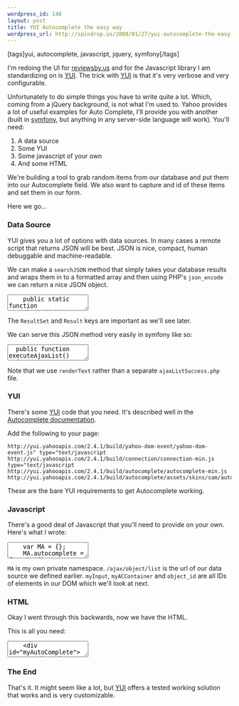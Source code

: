 ```yaml
--- 
wordpress_id: 140
layout: post
title: YUI Autocomplete the easy way
wordpress_url: http://spindrop.us/2008/01/27/yui-autocomplete-the-easy-way/
---
```

[tags]yui, autocomplete, javascript, jquery, symfony[/tags]

I'm redoing the UI for [reviewsby.us][rbu] and for the Javascript library I am standardizing on is [YUI][].  The trick with [YUI][] is that it's very verbose and very configurable.

Unfortunately to do simple things you have to write quite a lot.  Which, coming from a jQuery background, is not what I'm used to.  Yahoo provides a lot of useful examples for Auto Complete, I'll provide you with another (built in [symfony][], but anything in any server-side language will work).  You'll need:

1. A data source
2. Some YUI
3. Some javascript of your own
4. And some HTML


We're building a tool to grab random items from our database and put them into our Autocomplete field.  We also want to capture and id of these items and set them in our form.

Here we go...

[yui]: http://developer.yahoo.com/yui/
[rbu]: http://reviewsby.us/
[symfony]: http://symfony-project.com/
[ac]: http://developer.yahoo.com/yui/autocomplete/
<!--more-->

[yui]: http://developer.yahoo.com/yui/
[rbu]: http://reviewsby.us/
[symfony]: http://symfony-project.com/
[ac]: http://developer.yahoo.com/yui/autocomplete/

### Data Source

YUI gives you a lot of options with data sources.  In many cases a remote script that returns JSON will be best.  JSON is nice, compact, human debuggable and machine-readable.

We can make a `searchJSON` method that simply takes your database results and wraps them in to a formatted array and then using PHP's `json_encode` we can return a nice JSON object.

<div><textarea name="code" class="php">
	public static function searchJSON($phrase, $exact = false, $offset = 0, $max = 10)
	{
		$rs = self::doSearch($phrase, $exact, $offset, $max);

		// Manage the results
		$restaurants = array();
		while ($rs->next())
		{
		  $r                           = self::retrieveByPK($rs->getInt(1));
			$objs[] = array('Id'=>$rs->getInt(1), 'Title'=>$r->getName());
		}

    return json_encode(array('ResultSet' => array("Result" => $objs)));
	}
</textarea></div>

The `ResultSet` and `Result` keys are important as we'll see later.

We can serve this JSON method very easily in symfony like so:
<div><textarea name="code" class="php">
  public function executeAjaxList()
  {
    $q    = $this->getRequestParameter('query');
    $objs = ObjPeer::searchJSON($q);
    return $this->renderText($objs);
  }
</textarea></div>

Note that we use `renderText` rather than a separate `ajaxListSuccess.php` file.

### YUI

There's some [YUI][] code that you need.  It's described well in the [Autocomplete documentation][ac].

Add the following to your page:

	http://yui.yahooapis.com/2.4.1/build/yahoo-dom-event/yahoo-dom-event.js" type="text/javascript
	http://yui.yahooapis.com/2.4.1/build/connection/connection-min.js type="text/javascript
	http://yui.yahooapis.com/2.4.1/build/autocomplete/autocomplete-min.js
	http://yui.yahooapis.com/2.4.1/build/autocomplete/assets/skins/sam/autocomplete.css

These are the bare YUI requirements to get Autocomplete working.

### Javascript

There's a good deal of Javascript that you'll need to provide on your own.  Here's what I wrote:

<div><textarea name="code" class="javascript">
    var MA = {};
    MA.autocomplete = function()
    {
      var e = YAHOO.util.Event;
      var w = YAHOO.widget;
  
      return {
        init: function()
        {
           e.onAvailable("myInput", this.fnHandler);
        },
        fnHandler: function()
        {
          var rDS = new w.DS_XHR("/ajax/object/list", ["ResultSet.Result","Title"]);

          rDS.maxCacheEntries    = 60; 
          rDS.queryMatchContains = true;

          var rAC = new w.AutoComplete("myInput","myACContainer", rDS); 

          rAC.formatResult = function(item, query) 
          {
            return item[1].Title;
          };
      
          rAC.forceSelection           = true; 
          rAC.allowBrowserAutocomplete = false; 
      
          rAC.itemSelectEvent.subscribe(
            function(sType, aArgs) 
            { 
              var data = aArgs[2];
              document.getElementById("object_id").value = aArgs[2][1]['Id'];
            }
          ); 
        },
    
      }
    }();

    MA.autocomplete.init();

</textarea></div>

`MA` is my own private namespace.  `/ajax/object/list` is the url of our data source we defined earlier.  `myInput`, `myACContainer` and `object_id` are all IDs of elements in our DOM which we'll look at next.

### HTML

Okay I went through this backwards, now we have the HTML.

This is all you need:

<div>
<textarea name="code" class="html">
    <div id="myAutoComplete">
      <?php echo input_tag('myInput',null,'class=text') ?>
      <div id="myACContainer"></div>
      <?php echo input_hidden_tag('object_id') ?>
    </div>
</textarea>
</div>

### The End

That's it.  It might seem like a lot, but [YUI][] offers a tested working solution that works and is very customizable.
